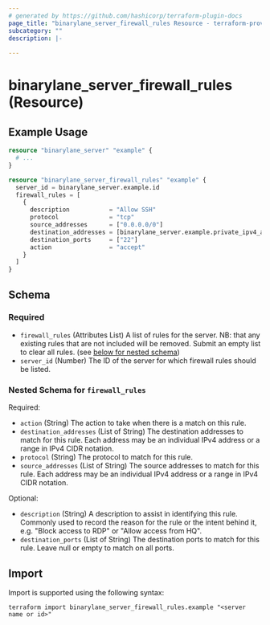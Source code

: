 ```yaml
---
# generated by https://github.com/hashicorp/terraform-plugin-docs
page_title: "binarylane_server_firewall_rules Resource - terraform-provider-binarylane"
subcategory: ""
description: |-
  
---
```


# binarylane_server_firewall_rules (Resource)



## Example Usage

```terraform
resource "binarylane_server" "example" {
  # ...
}

resource "binarylane_server_firewall_rules" "example" {
  server_id = binarylane_server.example.id
  firewall_rules = [
    {
      description           = "Allow SSH"
      protocol              = "tcp"
      source_addresses      = ["0.0.0.0/0"]
      destination_addresses = [binarylane_server.example.private_ipv4_addresses.0]
      destination_ports     = ["22"]
      action                = "accept"
    }
  ]
}
```

<!-- schema generated by tfplugindocs -->
## Schema

### Required

- `firewall_rules` (Attributes List) A list of rules for the server. NB: that any existing rules that are not included will be removed. Submit an empty list to clear all rules. (see [below for nested schema](#nestedatt--firewall_rules))
- `server_id` (Number) The ID of the server for which firewall rules should be listed.

<a id="nestedatt--firewall_rules"></a>
### Nested Schema for `firewall_rules`

Required:

- `action` (String) The action to take when there is a match on this rule.
- `destination_addresses` (List of String) The destination addresses to match for this rule. Each address may be an individual IPv4 address or a range in IPv4 CIDR notation.
- `protocol` (String) The protocol to match for this rule.
- `source_addresses` (List of String) The source addresses to match for this rule. Each address may be an individual IPv4 address or a range in IPv4 CIDR notation.

Optional:

- `description` (String) A description to assist in identifying this rule. Commonly used to record the reason for the rule or the intent behind it, e.g. "Block access to RDP" or "Allow access from HQ".
- `destination_ports` (List of String) The destination ports to match for this rule. Leave null or empty to match on all ports.

## Import

Import is supported using the following syntax:

```shell
terraform import binarylane_server_firewall_rules.example "<server name or id>"
```

